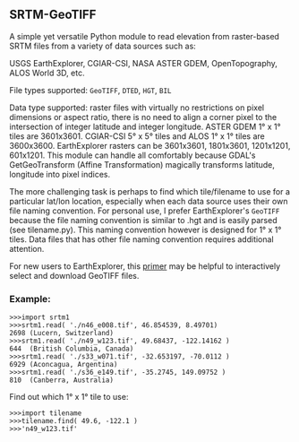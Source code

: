 ## SRTM-GeoTIFF
A simple yet versatile Python module to read elevation from raster-based SRTM files from a variety of data sources such as:

USGS EarthExplorer, CGIAR-CSI, NASA ASTER GDEM, OpenTopography, ALOS World 3D, etc.

File types supported: `GeoTIFF`, `DTED`, `HGT`, `BIL`

Data type supported: raster files with virtually no restrictions on pixel dimensions or aspect ratio, there is no need to align a corner pixel to the intersection of integer latitude and integer longitude. ASTER GDEM 1&deg; x 1&deg; tiles are 3601x3601. CGIAR-CSI 5&deg; x 5&deg; tiles and ALOS 1&deg; x 1&deg; tiles are 3600x3600. EarthExplorer rasters can be 3601x3601, 1801x3601, 1201x1201, 601x1201. This module can handle all comfortably because GDAL's GetGeoTransform (Affine Transformation) magically transforms latitude, longitude into pixel indices.

The more challenging task is perhaps to find which tile/filename to use for a particular lat/lon location, especially when each data source uses their own file naming convention. For personal use, I prefer EarthExplorer's `GeoTIFF` because the file naming convention is similar to .hgt and is easily parsed (see tilename.py). This naming convention however is designed for 1&deg; x 1&deg; tiles. Data files that has other file naming convention requires additional attention.

For new users to EarthExplorer, this [primer](/EarthExplorer.md) may be helpful to interactively select and download GeoTIFF files.

### Example:
```
>>>import srtm1
>>>srtm1.read( './n46_e008.tif', 46.854539, 8.49701)
2698 (Lucern, Switzerland)
>>>srtm1.read( './n49_w123.tif', 49.68437, -122.14162 )
644  (British Columbia, Canada)
>>>srtm1.read( './s33_w071.tif', -32.653197, -70.0112 )
6929 (Aconcagua, Argentina)
>>>srtm1.read( './s36_e149.tif', -35.2745, 149.09752 )
810  (Canberra, Australia)
```
Find out which 1&deg; x 1&deg; tile to use:
```
>>>import tilename
>>>tilename.find( 49.6, -122.1 )
>>>'n49_w123.tif'
```
